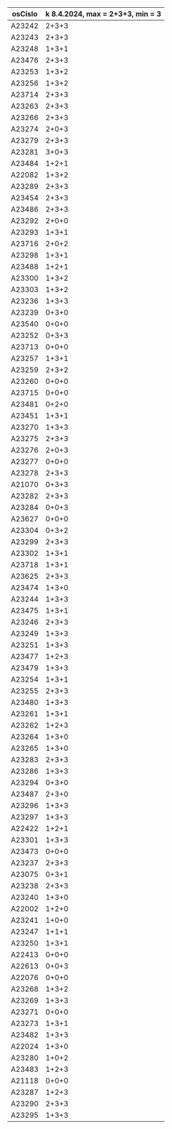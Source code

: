 |osCislo|k 8.4.2024, max = 2+3+3, min = 3|
|-------|-------------|
|A23242 | 2+3+3 |
|A23243 |2+3+3|
|A23248 |1+3+1|
|A23476 |2+3+3|
|A23253 |1+3+2|
|A23256 |1+3+2|
|A23714 |2+3+3|
|A23263 |2+3+3|
|A23266 |2+3+3|
|A23274 |2+0+3|
|A23279 |2+3+3|
|A23281 |3+0+3|
|A23484 |1+2+1|
|A22082 |1+3+2|
|A23289 |2+3+3|
|A23454 |2+3+3|
|A23486 |2+3+3|
|A23292 |2+0+0|
|A23293 |1+3+1|
|A23716 |2+0+2|
|A23298 |1+3+1|
|A23488 |1+2+1|
|A23300 |1+3+2|
|A23303 |1+3+2|
|A23236 |1+3+3|
|A23239 |0+3+0|
|A23540 |0+0+0|
|A23252 |0+3+3|
|A23713 |0+0+0|
|A23257 |1+3+1|
|A23259 |2+3+2|
|A23260 |0+0+0|
|A23715 |0+0+0|
|A23481 |0+2+0|
|A23451 |1+3+1|
|A23270 |1+3+3|
|A23275 |2+3+3|
|A23276 |2+0+3|
|A23277 |0+0+0|
|A23278 |2+3+3|
|A21070 |0+3+3|
|A23282 |2+3+3|
|A23284 |0+0+3|
|A23627 |0+0+0|
|A23304 |0+3+2|
|A23299 |2+3+3|
|A23302 |1+3+1|
|A23718 |1+3+1|
|A23625 |2+3+3|
|A23474 |1+3+0|
|A23244 |1+3+3|
|A23475 |1+3+1|
|A23246 |2+3+3|
|A23249 |1+3+3|
|A23251 |1+3+3|
|A23477 |1+2+3|
|A23479 |1+3+3|
|A23254 |1+3+1|
|A23255 |2+3+3|
|A23480 |1+3+3|
|A23261 |1+3+1|
|A23262 |1+2+3|
|A23264 |1+3+0|
|A23265 |1+3+0|
|A23283 |2+3+3|
|A23286 |1+3+3|
|A23294 |0+3+0|
|A23487 |2+3+0|
|A23296 |1+3+3|
|A23297 |1+3+3|
|A22422 |1+2+1|
|A23301 |1+3+3|
|A23473 |0+0+0|
|A23237 |2+3+3|
|A23075 |0+3+1|
|A23238 |2+3+3|
|A23240 |1+3+0|
|A22002 |1+2+0|
|A23241 |1+0+0|
|A23247 |1+1+1|
|A23250 |1+3+1|
|A22413 |0+0+0|
|A22613 |0+0+3|
|A22076 |0+0+0|
|A23268 |1+3+2|
|A23269 |1+3+3|
|A23271 |0+0+0|
|A23273 |1+3+1|
|A23482 |1+3+3|
|A22024 |1+3+0|
|A23280 |1+0+2|
|A23483 |1+2+3|
|A21118 |0+0+0|
|A23287 |1+2+3|
|A23290 |2+3+3|
|A23295 |1+3+3|
